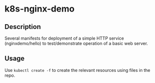 # k8s-nginx-demo

## Description

Several manifests for deployment of a simple HTTP service (nginxdemo/hello) to test/demonstrate operation of a basic web server.

## Usage

Use `kubectl create -f` to create the relevant resources using files in the repo. 


